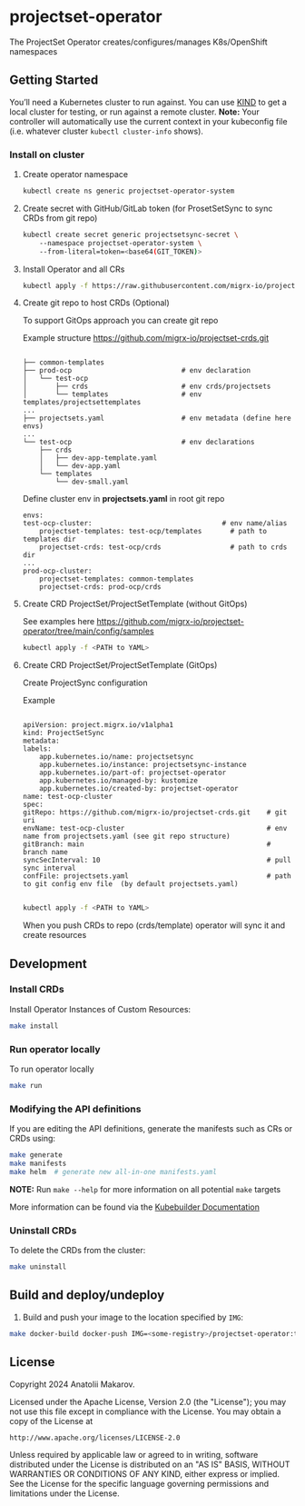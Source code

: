# projectset-operator

The ProjectSet Operator creates/configures/manages K8s/OpenShift namespaces

## Getting Started
You’ll need a Kubernetes cluster to run against. You can use [KIND](https://sigs.k8s.io/kind) to get a local cluster for testing, or run against a remote cluster.
**Note:** Your controller will automatically use the current context in your kubeconfig file (i.e. whatever cluster `kubectl cluster-info` shows).

### Install on cluster 

1. Create operator namespace

    ```sh
    kubectl create ns generic projectset-operator-system

    ```

2. Create secret with GitHub/GitLab token (for ProsetSetSync to sync CRDs from git repo)

    ```sh
    kubectl create secret generic projectsetsync-secret \                                        
        --namespace projectset-operator-system \                                                          
        --from-literal=token=<base64(GIT_TOKEN)>

    ```

3. Install Operator and all CRs

    ```sh
    kubectl apply -f https://raw.githubusercontent.com/migrx-io/projectset-operator/main/config/manifests.yaml
    ```

4. Create git repo to host CRDs (Optional) 

    To support GitOps approach you can create git repo 

    Example structure https://github.com/migrx-io/projectset-crds.git

    ```

    ├── common-templates
    ├── prod-ocp                           # env declaration
    │   └── test-ocp
    │       ├── crds                       # env crds/projectsets
    │       └── templates                  # env templates/projectsettemplates
    ...
    ├── projectsets.yaml                   # env metadata (define here envs)
    ...
    └── test-ocp                           # env declarations
        ├── crds
        │   ├── dev-app-template.yaml
        │   └── dev-app.yaml
        └── templates
            └── dev-small.yaml

    ```

    Define cluster env in **projectsets.yaml** in root git repo

    ```
    envs:
    test-ocp-cluster:                                # env name/alias
        projectset-templates: test-ocp/templates       # path to templates dir
        projectset-crds: test-ocp/crds                 # path to crds dir
    ...
    prod-ocp-cluster:
        projectset-templates: common-templates
        projectset-crds: prod-ocp/crds

    ```


5. Create CRD ProjectSet/ProjectSetTemplate (without GitOps)

    See examples here https://github.com/migrx-io/projectset-operator/tree/main/config/samples

    ```sh
    kubectl apply -f <PATH to YAML>

    ```

6. Create CRD ProjectSet/ProjectSetTemplate (GitOps)

    Create ProjectSync configuration

    Example

    ```

    apiVersion: project.migrx.io/v1alpha1
    kind: ProjectSetSync
    metadata:
    labels:
        app.kubernetes.io/name: projectsetsync
        app.kubernetes.io/instance: projectsetsync-instance
        app.kubernetes.io/part-of: projectset-operator
        app.kubernetes.io/managed-by: kustomize
        app.kubernetes.io/created-by: projectset-operator
    name: test-ocp-cluster
    spec:
    gitRepo: https://github.com/migrx-io/projectset-crds.git    # git uri
    envName: test-ocp-cluster                                   # env name from projectsets.yaml (see git repo structure)
    gitBranch: main                                             # branch name
    syncSecInterval: 10                                         # pull sync interval
    confFile: projectsets.yaml                                  # path to git config env file  (by default projectsets.yaml)


    ```

    ```sh
    kubectl apply -f <PATH to YAML>

    ```

    When you push CRDs to repo (crds/template) operator will sync it and create resources


## Development

### Install CRDs
Install Operator Instances of Custom Resources:

```sh
make install
```

### Run operator locally
To run operator locally 

```sh
make run
```
### Modifying the API definitions
If you are editing the API definitions, generate the manifests such as CRs or CRDs using:

```sh
make generate
make manifests
make helm  # generate new all-in-one manifests.yaml
```

**NOTE:** Run `make --help` for more information on all potential `make` targets

More information can be found via the [Kubebuilder Documentation](https://book.kubebuilder.io/introduction.html)


### Uninstall CRDs
To delete the CRDs from the cluster:

```sh
make uninstall
```

## Build and deploy/undeploy

1. Build and push your image to the location specified by `IMG`:

```sh
make docker-build docker-push IMG=<some-registry>/projectset-operator:tag
```

## License

Copyright 2024 Anatolii Makarov.

Licensed under the Apache License, Version 2.0 (the "License");
you may not use this file except in compliance with the License.
You may obtain a copy of the License at

    http://www.apache.org/licenses/LICENSE-2.0

Unless required by applicable law or agreed to in writing, software
distributed under the License is distributed on an "AS IS" BASIS,
WITHOUT WARRANTIES OR CONDITIONS OF ANY KIND, either express or implied.
See the License for the specific language governing permissions and
limitations under the License.

